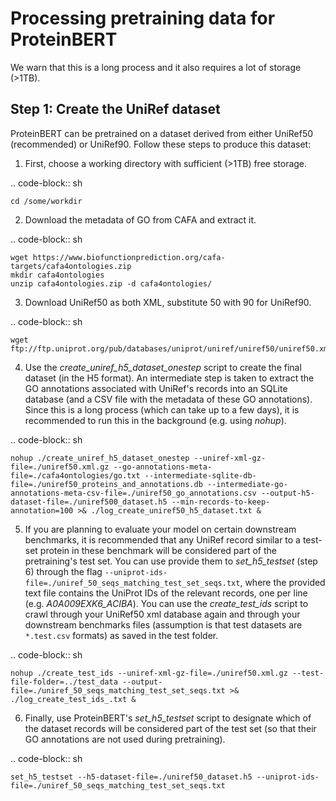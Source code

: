 Processing pretraining data for ProteinBERT
=============

We warn that this is a long process and it also requires a lot of storage (>1TB).

Step 1: Create the UniRef dataset
------------

ProteinBERT can be pretrained on a dataset derived from either UniRef50 (recommended) or UniRef90. Follow these steps to produce this dataset:

1. First, choose a working directory with sufficient (>1TB) free storage.

.. code-block:: sh
    
    cd /some/workdir

2. Download the metadata of GO from CAFA and extract it.

.. code-block:: sh

    wget https://www.biofunctionprediction.org/cafa-targets/cafa4ontologies.zip
    mkdir cafa4ontologies
    unzip cafa4ontologies.zip -d cafa4ontologies/
    
3. Download UniRef50 as both XML, substitute 50 with 90 for UniRef90.

.. code-block:: sh

    wget ftp://ftp.uniprot.org/pub/databases/uniprot/uniref/uniref50/uniref50.xml.gz

4. Use the *create_uniref_h5_dataset_onestep* script to create the final dataset (in the H5 format). An intermediate step is taken to extract the GO annotations associated with UniRef's records into an SQLite database (and a CSV file with the metadata of these GO annotations). Since this is a long process (which can take up to a few days), it is recommended to run this in the background (e.g. using *nohup*).

.. code-block:: sh
    
    nohup ./create_uniref_h5_dataset_onestep --uniref-xml-gz-file=./uniref50.xml.gz --go-annotations-meta-file=./cafa4ontologies/go.txt --intermediate-sqlite-db-file=./uniref50_proteins_and_annotations.db --intermediate-go-annotations-meta-csv-file=./uniref50_go_annotations.csv --output-h5-dataset-file=./uniref500_dataset.h5 --min-records-to-keep-annotation=100 >& ./log_create_uniref50_h5_dataset.txt &
    
    
5. If you are planning to evaluate your model on certain downstream benchmarks, it is recommended that any UniRef record similar to a test-set protein in these benchmark will be considered part of the pretraining's test set. You can use provide them to *set_h5_testset*  (step 6) through the flag ``--uniprot-ids-file=./uniref_50_seqs_matching_test_set_seqs.txt``, where the provided text file contains the UniProt IDs of the relevant records, one per line (e.g. *A0A009EXK6_ACIBA*). You can use the *create_test_ids* script to crawl through your UniRef50 xml database again and through your downstream benchmarks files (assumption is that test datasets are ``*.test.csv`` formats) as saved in the test folder. 

.. code-block:: sh
    
    nohup ./create_test_ids --uniref-xml-gz-file=./uniref50.xml.gz --test-file-folder=../test_data --output-file=./uniref_50_seqs_matching_test_set_seqs.txt >& ./log_create_test_ids_.txt &
    
6. Finally, use ProteinBERT's *set_h5_testset* script to designate which of the dataset records will be considered part of the test set (so that their GO annotations are not used during pretraining). 

.. code-block:: sh

    set_h5_testset --h5-dataset-file=./uniref50_dataset.h5 --uniprot-ids-file=./uniref_50_seqs_matching_test_set_seqs.txt

